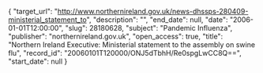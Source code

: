 {
  "target_url": "http://www.northernireland.gov.uk/news-dhssps-280409-ministerial_statement_to", 
  "description": "", 
  "end_date": null, 
  "date": "2006-01-01T12:00:00", 
  "slug": 28180628, 
  "subject": "Pandemic Influenza", 
  "publisher": "northernireland.gov.uk", 
  "open_access": true, 
  "title": "Northern Ireland Executive: Ministerial statement to the assembly on swine flu", 
  "record_id": "20060101T120000/ONJ5dTbhH/Re0spgLwCC8Q==", 
  "start_date": null
}

